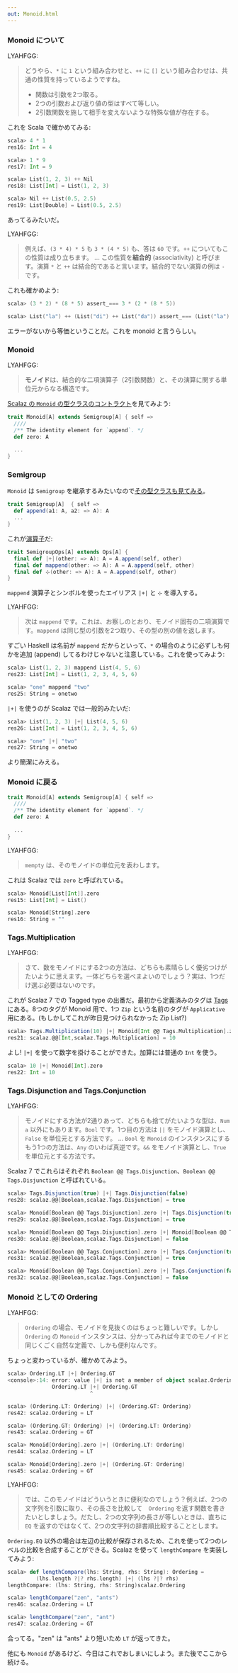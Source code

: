 ```yaml
---
out: Monoid.html
---
```


### Monoid について

LYAHFGG:

> どうやら、`*` に `1` という組み合わせと、`++` に `[]` という組み合わせは、共通の性質を持っているようですね。
>
> - 関数は引数を2つ取る。
> - 2つの引数および返り値の型はすべて等しい。
> - 2引数関数を施して相手を変えないような特殊な値が存在する。

これを Scala で確かめてみる:

```scala
scala> 4 * 1
res16: Int = 4

scala> 1 * 9
res17: Int = 9

scala> List(1, 2, 3) ++ Nil
res18: List[Int] = List(1, 2, 3)

scala> Nil ++ List(0.5, 2.5)
res19: List[Double] = List(0.5, 2.5)
```

あってるみたいだ。

LYAHFGG:

> 例えば、`(3 * 4) * 5` も `3 * (4 * 5)` も、答は `60` です。`++` についてもこの性質は成り立ちます。
> ...
> この性質を**結合的** (associativity) と呼びます。演算 `*` と `++` は結合的であると言います。結合的でない演算の例は `-` です。

これも確かめよう:

```scala
scala> (3 * 2) * (8 * 5) assert_=== 3 * (2 * (8 * 5))

scala> List("la") ++ (List("di") ++ List("da")) assert_=== (List("la") ++ List("di")) ++ List("da")
```

エラーがないから等価ということだ。これを monoid と言うらしい。

### Monoid

LYAHFGG:

> **モノイド**は、結合的な二項演算子（2引数関数）と、その演算に関する単位元からなる構造です。

[Scalaz の `Monoid` の型クラスのコントラクト](https://github.com/scalaz/scalaz/blob/scalaz-seven/core/src/main/scala/scalaz/Monoid.scala)を見てみよう:

```scala
trait Monoid[A] extends Semigroup[A] { self =>
  ////
  /** The identity element for `append`. */
  def zero: A
  
  ...
}
```

### Semigroup

`Monoid` は `Semigroup` を継承するみたいなので[その型クラスも見てみる](https://github.com/scalaz/scalaz/blob/scalaz-seven/core/src/main/scala/scalaz/Semigroup.scala)。

```scala
trait Semigroup[A]  { self =>
  def append(a1: A, a2: => A): A
  ...
}
```

これが[演算子](https://github.com/scalaz/scalaz/blob/scalaz-seven/core/src/main/scala/scalaz/syntax/SemigroupSyntax.scala)だ:

```scala
trait SemigroupOps[A] extends Ops[A] {
  final def |+|(other: => A): A = A.append(self, other)
  final def mappend(other: => A): A = A.append(self, other)
  final def ⊹(other: => A): A = A.append(self, other)
}
```

`mappend` 演算子とシンボルを使ったエイリアス `|+|` と `⊹` を導入する。

LYAHFGG:

> 次は `mappend` です。これは、お察しのとおり、モノイド固有の二項演算です。`mappend` は同じ型の引数を2つ取り、その型の別の値を返します。

すごい Haskell は名前が `mappend` だからといって、`*` の場合のように必ずしも何かを追加 (append) してるわけじゃないと注意している。これを使ってみよう:

```scala
scala> List(1, 2, 3) mappend List(4, 5, 6)
res23: List[Int] = List(1, 2, 3, 4, 5, 6)

scala> "one" mappend "two"
res25: String = onetwo
```

`|+|` を使うのが Scalaz では一般的みたいだ: 

```scala
scala> List(1, 2, 3) |+| List(4, 5, 6)
res26: List[Int] = List(1, 2, 3, 4, 5, 6)

scala> "one" |+| "two"
res27: String = onetwo
```

より簡潔にみえる。

### Monoid に戻る

```scala
trait Monoid[A] extends Semigroup[A] { self =>
  ////
  /** The identity element for `append`. */
  def zero: A
  
  ...
}
```

LYAHFGG:

> `mempty` は、そのモノイドの単位元を表わします。

これは Scalaz では `zero` と呼ばれている。

```scala
scala> Monoid[List[Int]].zero
res15: List[Int] = List()

scala> Monoid[String].zero
res16: String = ""
```

### Tags.Multiplication

LYAHFGG:

> さて、数をモノイドにする2つの方法は、どちらも素晴らしく優劣つけがたいように思えます。一体どちらを選べまよいのでしょう？実は、1つだけ選ぶ必要はないのです。

これが Scalaz 7 での Tagged type の出番だ。最初から定義済みのタグは [Tags](http://halcat0x15a.github.com/scalaz/core/target/scala-2.9.2/api/#scalaz.Tags\$) にある。8つのタグが Monoid 用で、1つ `Zip` という名前のタグが `Applicative` 用にある。(もしかしてこれが昨日見つけられなかった Zip List?)

```scala
scala> Tags.Multiplication(10) |+| Monoid[Int @@ Tags.Multiplication].zero
res21: scalaz.@@[Int,scalaz.Tags.Multiplication] = 10
```

よし! `|+|` を使って数字を掛けることができた。加算には普通の `Int` を使う。

```scala
scala> 10 |+| Monoid[Int].zero
res22: Int = 10
```

### Tags.Disjunction and Tags.Conjunction

LYAHFGG:

> モノイドにする方法が2通りあって、どちらも捨てがたいような型は、`Num a` 以外にもあります。`Bool` です。1つ目の方法は `||` をモノイド演算とし、`False` を単位元とする方法です。
> ...
> `Bool` を `Monoid` のインスタンスにするもう1つの方法は、`Any` のいわば真逆です。`&&` をモノイド演算とし、`True` を単位元とする方法です。

Scalaz 7 でこれらはそれぞれ `Boolean @@ Tags.Disjunction`、`Boolean @@ Tags.Disjunction` と呼ばれている。

```scala
scala> Tags.Disjunction(true) |+| Tags.Disjunction(false)
res28: scalaz.@@[Boolean,scalaz.Tags.Disjunction] = true

scala> Monoid[Boolean @@ Tags.Disjunction].zero |+| Tags.Disjunction(true)
res29: scalaz.@@[Boolean,scalaz.Tags.Disjunction] = true

scala> Monoid[Boolean @@ Tags.Disjunction].zero |+| Monoid[Boolean @@ Tags.Disjunction].zero
res30: scalaz.@@[Boolean,scalaz.Tags.Disjunction] = false

scala> Monoid[Boolean @@ Tags.Conjunction].zero |+| Tags.Conjunction(true)
res31: scalaz.@@[Boolean,scalaz.Tags.Conjunction] = true

scala> Monoid[Boolean @@ Tags.Conjunction].zero |+| Tags.Conjunction(false)
res32: scalaz.@@[Boolean,scalaz.Tags.Conjunction] = false
```

### Monoid としての Ordering

LYAHFGG:

> `Ordering` の場合、モノイドを見抜くのはちょっと難しいです。しかし `Ordering` の `Monoid` インスタンスは、分かってみれば今までのモノイドと同じくごく自然な定義で、しかも便利なんです。

ちょっと変わっているが、確かめてみよう。

```scala
scala> Ordering.LT |+| Ordering.GT
<console>:14: error: value |+| is not a member of object scalaz.Ordering.LT
              Ordering.LT |+| Ordering.GT
                          ^

scala> (Ordering.LT: Ordering) |+| (Ordering.GT: Ordering)
res42: scalaz.Ordering = LT

scala> (Ordering.GT: Ordering) |+| (Ordering.LT: Ordering)
res43: scalaz.Ordering = GT

scala> Monoid[Ordering].zero |+| (Ordering.LT: Ordering)
res44: scalaz.Ordering = LT

scala> Monoid[Ordering].zero |+| (Ordering.GT: Ordering)
res45: scalaz.Ordering = GT
```

LYAHFGG:

> では、このモノイドはどういうときに便利なのでしょう？例えば、2つの文字列を引数に取り、その長さを比較して　`Ordering` を返す関数を書きたいとしましょう。だたし、2つの文字列の長さが等しいときは、直ちに `EQ` を返すのではなくて、2つの文字列の辞書順比較することとします。

`Ordering.EQ` 以外の場合は左辺の比較が保存されるため、これを使って2つのレベルの比較を合成することができる。Scalaz を使って `lengthCompare` を実装してみよう:

```scala
scala> def lengthCompare(lhs: String, rhs: String): Ordering =
         (lhs.length ?|? rhs.length) |+| (lhs ?|? rhs)
lengthCompare: (lhs: String, rhs: String)scalaz.Ordering

scala> lengthCompare("zen", "ants")
res46: scalaz.Ordering = LT

scala> lengthCompare("zen", "ant")
res47: scalaz.Ordering = GT
```

合ってる。"zen" は "ants" より短いため `LT` が返ってきた。

他にも `Monoid` があるけど、今日はこれでおしまいにしよう。また後でここから続ける。
